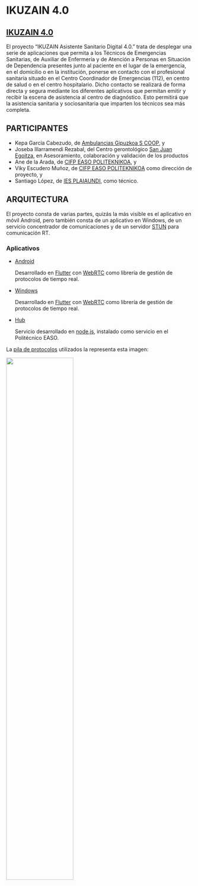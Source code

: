 # IKUZAIN 4.0

## [IKUZAIN 4.0](https://tknika.eus/cont/proyecto-de-viceconsejeria/ikuzain-asistente-sanitario-digital-4-0)

El proyecto “IKUZAIN Asistente Sanitario Digital 4.0.” trata de desplegar una serie de aplicaciones que permita a los Técnicos de Emergencias Sanitarias, de Auxiliar de Enfermería y  de Atención a Personas en Situación de Dependencia presentes junto al paciente en el lugar de la emergencia, en el domicilio o en la institución, ponerse en contacto con el profesional sanitaria situado en el Centro Coordinador de Emergencias (112), en centro de salud o en el centro hospitalario. Dicho contacto se realizará de forma directa y segura mediante los diferentes aplicativos que permitan emitir y recibir la escena de asistencia al centro de diagnóstico. 
Esto permitirá que la asistencia sanitaria y sociosanitaria que imparten los técnicos sea más completa.

## PARTICIPANTES

- Kepa García Cabezudo, de [Ambulancias Gipuzkoa S COOP](https://ambulanciasgipuzkoa.eus/), y
- Joseba Illarramendi Rezabal, del Centro gerontológico [San Juan Egoitza](https://miresi.es/gipuzkoa/zumaia/residencia-san-juan-zumaia/),  en Asesoramiento, colaboración y validación de los productos  
- Ane de la Arada, de [CIFP EASO POLITEKNIKOA](https://easo.hezkuntza.net/es/inicio), y 
- Viky Escudero Muñoz, de  [CIFP EASO POLITEKNIKOA](https://easo.hezkuntza.net/es/inicio) como dirección de proyecto, y
- Santiago López, de [IES PLAIAUNDI](http://www.plaiaundi.hezkuntza.net/), como técnico.

## ARQUITECTURA 

El proyecto consta de varias partes, quizás la más visible es el aplicativo en móvil Android, pero también consta de un aplicativo en Windows, de un servicio concentrador de comunicaciones y de un servidor [STUN](https://www.3cx.es/voip-sip/servidor-stun/) para comunicación RT.

### Aplicativos
- [Android](https://github.com/srlopez/fwrtc.git)

    Desarrollado en [Flutter](https://flutter.dev/) con [WebRTC](https://webrtc.org/) como librería de gestión de protocolos de tiempo real.
- [Windows](https://github.com/srlopez/fwrtc_win.git)

    Desarrollado en [Flutter](https://flutter.dev/) con [WebRTC](https://webrtc.org/) como librería de gestión de protocolos de tiempo real.
- [Hub](https://github.com/srlopez/hub-fwrtc.git)

    Servicio desarrollado en [node.js](https://nodejs.org/es/), instalado como servicio en el Politécnico EASO.

La [pila de protocolos](https://fr.wikipedia.org/wiki/WebRTC) utilizados  la representa esta imagen:

 <img src="https://upload.wikimedia.org/wikipedia/commons/9/97/Webrtc_triangle_architecture.svg" width="60%" height="60%">
